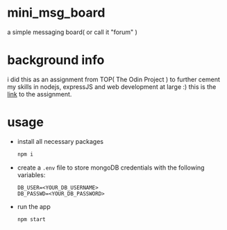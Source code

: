 # mini_msg_board
a simple messaging board( or call it "forum" )

# background info
i did this as an assignment from TOP( The Odin Project ) to further cement my skills in nodejs, expressJS and web development at large :)
this is the [link](https://www.theodinproject.com/lessons/nodejs-mini-message-board) to the assignment.

# usage
* install all necessary packages
    ```sh
    npm i
    ```

* create a `.env` file to store mongoDB credentials with the following variables:
    ```
    DB_USER=<YOUR_DB_USERNAME>
    DB_PASSWD=<YOUR_DB_PASSWORD>
    ```

* run the app
    ```sh
    npm start
    ```
